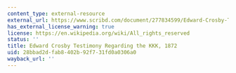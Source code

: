 ```yaml
---
content_type: external-resource
external_url: https://www.scribd.com/document/277834599/Edward-Crosby-Testimony-Regarding-the-KKK-1872
has_external_license_warning: true
license: https://en.wikipedia.org/wiki/All_rights_reserved
status: ''
title: Edward Crosby Testimony Regarding the KKK, 1872
uid: 28bbad2d-fab8-402b-92f7-31fd0a0306a0
wayback_url: ''
---
```


